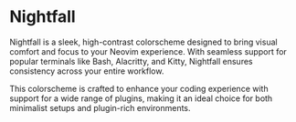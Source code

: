 # Nightfall

Nightfall is a sleek, high-contrast colorscheme designed to bring visual comfort and focus to your Neovim experience. With seamless support for popular terminals like Bash, Alacritty, and Kitty, Nightfall ensures consistency across your entire workflow.

This colorscheme is crafted to enhance your coding experience with support for a wide range of plugins, making it an ideal choice for both minimalist setups and plugin-rich environments.
